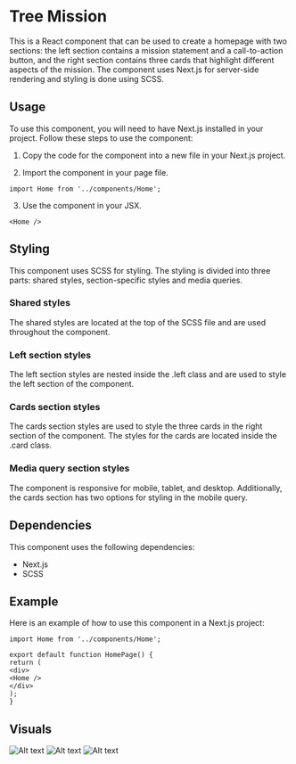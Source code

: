 # Tree Mission

This is a React component that can be used to create a homepage with two sections: the left section contains a mission statement and a call-to-action button, and the right section contains three cards that highlight different aspects of the mission. The component uses Next.js for server-side rendering and styling is done using SCSS.

## Usage

To use this component, you will need to have Next.js installed in your project. Follow these steps to use the component:

1. Copy the code for the component into a new file in your Next.js project.

2. Import the component in your page file.

```
import Home from '../components/Home';
```

3. Use the component in your JSX.

```
<Home />
```

## Styling

This component uses SCSS for styling. The styling is divided into three parts: shared styles, section-specific styles and media queries.

### Shared styles

The shared styles are located at the top of the SCSS file and are used throughout the component.

### Left section styles

The left section styles are nested inside the .left class and are used to style the left section of the component.

### Cards section styles

The cards section styles are used to style the three cards in the right section of the component. The styles for the cards are located inside the .card class.

### Media query section styles

The component is responsive for mobile, tablet, and desktop. Additionally, the cards section has two options for styling in the mobile query.

## Dependencies

This component uses the following dependencies:

- Next.js
- SCSS

## Example

Here is an example of how to use this component in a Next.js project:

```
import Home from '../components/Home';

export default function HomePage() {
return (
<div>
<Home />
</div>
);
}
```

## Visuals

![Alt text](../../Documents/Tech%20applying%20docs/Tree.ly%20Coding%20challenge/Screenshot%202023-05-04%20233226_iphone12black_portrait.png)
![Alt text](../../Documents/Tech%20applying%20docs/Tree.ly%20Coding%20challenge/Screenshot%202023-05-04%20233315_ipadmini_spacegrey_portrait.png)
![Alt text](../../../../Screenshot%202023-05-04%20233348_macbookpro13_front.png)
